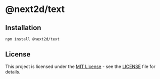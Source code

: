@next2d/text
=============

## Installation

```
npm install @next2d/text
```

## License
This project is licensed under the [MIT License](https://opensource.org/licenses/MIT) - see the [LICENSE](LICENSE) file for details.
